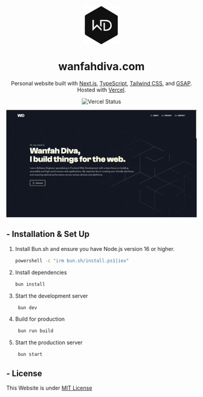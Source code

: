 <div align="center">
  <img alt="Logo" src="https://raw.githubusercontent.com/wanfahdiva/wanfahdiva.com/main/public/static/images/logo.png" width="100" />
</div>

<h1 align="center">
  wanfahdiva.com
</h1>

<p align="center">
  Personal website built with <a href="https://nextjs.org/" target="_blank">Next.js</a>, <a href="https://www.typescriptlang.org/" target="_blank">TypeScript</a>, <a href="https://tailwindcss.com/" target="_blank">Tailwind CSS</a>, and <a href="https://greensock.com/gsap/" target="_blank">GSAP</a>. Hosted with <a href="https://www.vercel.com/" target="_blank">Vercel</a>.
</p>

<p align="center">
    <img src="https://vercelbadge.vercel.app/api/wanfahdiva/wanfahdiva.com" alt="Vercel Status" />
</p>

![demo](https://raw.githubusercontent.com/wanfahdiva/wanfahdiva.com/main/public/static/images/preview.png)

## - Installation & Set Up

1. Install Bun.sh and ensure you have Node.js version 16 or higher.

   ```sh
   powershell -c "irm bun.sh/install.ps1|iex"
   ```

2. Install dependencies

   ```sh
   bun install
   ```

3. Start the development server

   ```sh
    bun dev
   ```

4. Build for production

   ```sh
    bun run build
   ```

5. Start the production server

   ```sh
    bun start
   ```

## - License

This Website is under [MIT License](https://github.com/wanfahdiva/wanfahdiva.com/blob/main/LICENSE)
